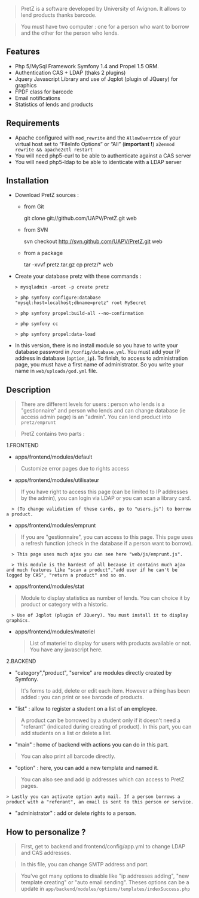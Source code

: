 >PretZ is a software developed by University of Avignon. It allows to lend products thanks barcode.

>You must have two computer : one for a person who want to borrow and the other for the person who lends.


Features
--------

*  Php 5/MySql Framework Symfony 1.4 and Propel 1.5 ORM.
*  Authentication CAS + LDAP (thaks 2 plugins)
*  Jquery Javascript Library and use of Jqplot (plugin of JQuery) for graphics
*  FPDF class for barcode
*  Email notifications
*  Statistics of lends and products




Requirements
------------

*  Apache configured with `mod_rewrite` and the `AllowOverride` of your virtual host set to “FileInfo Options” or “All” (**important !**) `a2enmod rewrite && apache2ctl restart`
*  You will need php5-curl to be able to authenticate against a CAS server
*  You will need php5-ldap to be able to identicate with a LDAP server





Installation
------------


* Download PretZ sources :
   * from Git

        git clone git://github.com/UAPV/PretZ.git web

   * from SVN

        svn checkout http://svn.github.com/UAPV/PretZ.git web

   * from a package

        tar -xvvf pretz.tar.gz
        cp pretz/* web

* Create your database pretz with these commands :
       
      > mysqladmin -uroot -p create pretz

      > php symfony configure:database "mysql:host=localhost;dbname=pretz" root MySecret

      > php symfony propel:build-all --no-confirmation

      > php symfony cc
      
      > php symfony propel:data-load

* In this version, there is no install module so you have to write your database password in `/config/database.yml`. You must add your IP address in database (`option_ip`).
To finish, to access to administration page, you must have a first name of administrator. So you write your name in `web/uploads/god.yml` file.


Description
-----------

> There are different levels for users : person who lends is a "gestionnaire" and person who lends and can change database (ie access admin page) is an "admin".
> You can lend product into `pretz/emprunt`

> PretZ contains two parts :

   1.FRONTEND

   * apps/frontend/modules/default
   > Customize error pages due to rights access

   * apps/frontend/modules/utilisateur
   > If you have right to access this page (can be limited to IP addresses by the admin), you can login via LDAP or you can scan a library card.
   
      > (To change validation of these cards, go to "users.js") to borrow a product.

   * apps/frontend/modules/emprunt
   > If you are "gestionnaire", you can access to this page. This page uses a refresh function (check in the database if a person want to borrow).

      > This page uses much ajax you can see here "web/js/emprunt.js".
	
      > This module is the hardest of all because it contains much ajax and much features like "scan a product","add user if he can't be logged by CAS", "return a product" and so on.

   * apps/frontend/modules/stat
   > Module to display statistics as number of lends. You can choice it by product or category with a historic.
      
      > Use of Jqplot (plugin of JQuery). You must install it to display graphics.

   * apps/frontend/modules/materiel
      > List of materiel to display for users with products available or not. You have any javascript here.



 2.BACKEND

   * "category","product", "service" are modules directly created by Symfony. 
> It's forms to add, delete or edit each item. However a thing has been added : you can print or see barcode of products.

   * "list" : allow to register a student on a list of an employee. 
> A product can be borrowed by a student only if it doesn't need a "referant" (indicated during creating of product). In this part, you can add students on a list or delete a list.

   * "main" : home of backend with actions you can do in this part. 
> You can also print all barcode directly.

   * "option" : here, you can add a new template and named it. 
> You can also see and add ip addresses which can access to PretZ pages. 

    > Lastly you can activate option auto mail. If a person borrows a product with a "referant", an email is sent to this person or service.

   * "administrator" : add or delete rights to a person.



How to personalize ?
---------------------------------------

> First, get to backend and frontend/config/app.yml to change LDAP and CAS addresses. 

> In this file, you can change SMTP address and port.

> You've got many options to disable like "ip addresses adding", "new template creating" or "auto email sending". Theses options can be a update in `app/backend/modules/options/templates/indexSuccess.php`